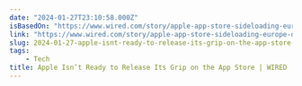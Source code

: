 ```yaml
---
date: "2024-01-27T23:10:58.000Z"
isBasedOn: "https://www.wired.com/story/apple-app-store-sideloading-europe-dma/"
link: "https://www.wired.com/story/apple-app-store-sideloading-europe-dma/"
slug: 2024-01-27-apple-isnt-ready-to-release-its-grip-on-the-app-store-or-wired
tags:
    - Tech
title: Apple Isn’t Ready to Release Its Grip on the App Store | WIRED
---
```


